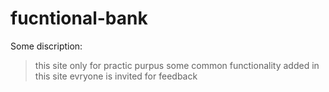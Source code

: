 # fucntional-bank

Some discription:


> this site only for practic purpus
> some common functionality added in this site
> evryone is invited for feedback

